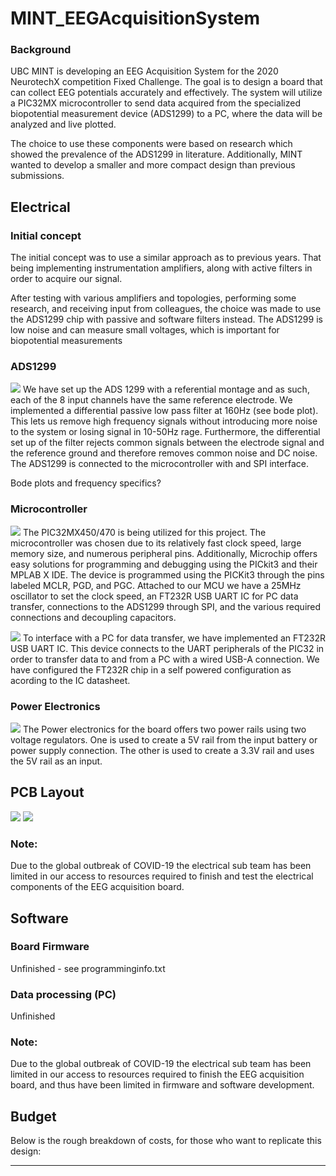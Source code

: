 # MINT_EEGAcquisitionSystem

### Background
UBC MINT is developing an EEG Acquisition System for the 2020 NeurotechX competition Fixed Challenge. The goal is to design a board that can collect EEG potentials accurately and effectively. The system will utilize a PIC32MX microcontroller to send data acquired from the specialized biopotential measurement device (ADS1299) to a PC, where the data will be analyzed and live plotted.

The choice to use these components were based on research which showed the prevalence of the ADS1299 in literature. Additionally, MINT wanted to develop a smaller and more compact design than previous submissions.

## Electrical

### Initial concept
The initial concept was to use a similar approach as to previous years. That being implementing instrumentation amplifiers, along with active filters in order to acquire our signal. 

After testing with various amplifiers and topologies, performing some research, and receiving input from colleagues, the choice was made to use the ADS1299 chip with passive and software filters instead. The ADS1299 is low noise and can measure small voltages, which is important for biopotential measurements  

### ADS1299
![](Images/ADS1299.JPG)
We have set up the ADS 1299 with a referential montage and as such, each of the 8 input channels have the same reference electrode. We implemented a differential passive low pass filter at 160Hz (see bode plot). This lets us remove high frequency signals without introducing more noise to the system or losing signal in 10-50Hz rage. Furthermore, the differential set up of the filter rejects common signals between the electrode signal and the reference ground and therefore removes common noise and DC noise. The ADS1299 is connected to the microcontroller with and SPI interface.

Bode plots and frequency specifics?

### Microcontroller
![](Images/MCU.JPG)
The PIC32MX450/470 is being utilized for this project. The microcontroller was chosen due to its relatively fast clock speed, large memory size, and numerous peripheral pins. Additionally, Microchip offers easy solutions for programming and debugging using the PICkit3 and their MPLAB X IDE. The device is programmed using the PICKit3 through the pins labeled MCLR, PGD, and PGC. Attached to our MCU we have a 25MHz oscillator to set the clock speed, an FT232R USB UART IC for PC data transfer, connections to the ADS1299 through SPI, and the various required connections and decoupling capacitors.

![](Images/USB.JPG)
To interface with a PC for data transfer, we have implemented an FT232R USB UART IC. This device connects to the UART peripherals of the PIC32 in order to transfer data to and from a PC with a wired USB-A connection. We have configured the FT232R chip in a self powered configuration as acording to the IC datasheet.

### Power Electronics
![](Images/Power%20circuit%20for%20documentation.JPG)
The Power electronics for the board offers two power rails using two voltage regulators. One is used to create a 5V rail from the input battery or power supply connection. The other is used to create a 3.3V rail and uses the 5V rail as an input.

## PCB Layout
![](Images/PCB%20layout.JPG)
![](Images/PCB%20layout2.JPG)

### Note: 
Due to the global outbreak of COVID-19 the electrical sub team has been limited in our access to resources required to finish and test the electrical components of the EEG acquisition board.

## Software

### Board Firmware
Unfinished - see programminginfo.txt

### Data processing (PC)
Unfinished

### Note:
Due to the global outbreak of COVID-19 the electrical sub team has been limited in our access to resources required to finish the EEG acquisition board, and thus have been limited in firmware and software development.

## Budget
Below is the rough breakdown of costs, for those who want to replicate this design:

---
